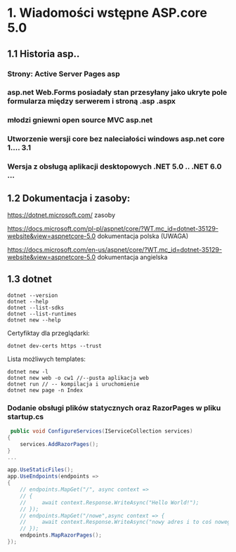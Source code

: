 # 1. Wiadomości wstępne ASP.core 5.0
## 1.1 Historia asp..
### Strony: Active Server Pages asp
### asp.net Web.Forms posiadały stan przesyłany jako ukryte pole formularza między serwerem i stroną .asp .aspx
### młodzi gniewni open source MVC asp.net
### Utworzenie wersji core bez naleciałości windows asp.net core   1....  3.1
### Wersja z obsługą aplikacji desktopowych .NET 5.0   .. .NET 6.0 ...
## 1.2 Dokumentacja i zasoby:
https://dotnet.microsoft.com/ zasoby

https://docs.microsoft.com/pl-pl/aspnet/core/?WT.mc_id=dotnet-35129-website&view=aspnetcore-5.0  dokumentacja polska (UWAGA)

https://docs.microsoft.com/en-us/aspnet/core/?WT.mc_id=dotnet-35129-website&view=aspnetcore-5.0    dokumentacja angielska

## 1.3 dotnet
```console
dotnet --version
dotnet --help
dotnet --list-sdks
dotnet --list-runtimes
dotnet new --help 
```

Certyfiktay dla przeglądarki:
```cons
dotnet dev-certs https --trust
```
Lista możliwych templates:

```console
dotnet new -l
dotnet new web -o cw1 //--pusta aplikacja web
dotnet run // -- kompilacja i uruchomienie
dotnet new page -n Index
```
### Dodanie obsługi plików statycznych oraz RazorPages w pliku startup.cs

```csharp
 public void ConfigureServices(IServiceCollection services)
{
    services.AddRazorPages();
}
...

app.UseStaticFiles();
app.UseEndpoints(endpoints =>
{
    // endpoints.MapGet("/", async context =>
    // {
    //     await context.Response.WriteAsync("Hello World!");
    // });
    // endpoints.MapGet("/nowe",async context => {
    //     await context.Response.WriteAsync("nowy adres i to coś nowego");
    // });
    endpoints.MapRazorPages();
});
```



